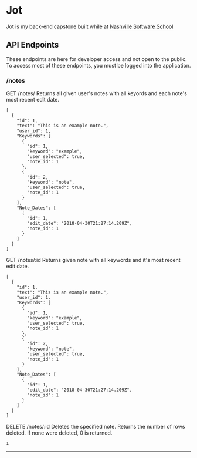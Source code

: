 # Jot
Jot is my back-end capstone built while at [Nashville Software School](http://nashvillesoftwareschool.com/)

## API Endpoints
These endpoints are here for developer access and not open to the public.  To access most of these endpoints, you must be logged into the application.
### /notes
GET /notes/
Returns all given user's notes with all keyords and each note's most recent edit date.
```
[
  {
    "id": 1,
    "text": "This is an example note.",
    "user_id": 1,
    "Keywords": [
      {
        "id": 1,
        "keyword": "example",
        "user_selected": true,
        "note_id": 1
      },
      {
        "id": 2,
        "keyword": "note",
        "user_selected": true,
        "note_id": 1
      }
    ],
    "Note_Dates": [
      {
        "id": 1,
        "edit_date": "2018-04-30T21:27:14.209Z",
        "note_id": 1
      }
    ]
  }
]
```
GET /notes/:id 
Returns given note with all keywords and it's most recent edit date.
```
[
  {
    "id": 1,
    "text": "This is an example note.",
    "user_id": 1,
    "Keywords": [
      {
        "id": 1,
        "keyword": "example",
        "user_selected": true,
        "note_id": 1
      },
      {
        "id": 2,
        "keyword": "note",
        "user_selected": true,
        "note_id": 1
      }
    ],
    "Note_Dates": [
      {
        "id": 1,
        "edit_date": "2018-04-30T21:27:14.209Z",
        "note_id": 1
      }
    ]
  }
]
```
DELETE /notes/:id
Deletes the specified note.  Returns the number of rows deleted.  If none were deleted, 0 is returned.
```
1
```
___